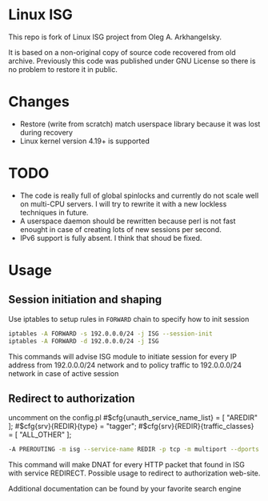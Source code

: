 # Linux ISG
This repo is fork of Linux ISG project from Oleg A. Arkhangelsky.

It is based on a non-original copy of source code recovered from old archive. Previously this code was published under GNU License so there is no problem to restore it in public.

# Changes
* Restore (write from scratch) match userspace library because it was lost during recovery
* Linux kernel version 4.19+ is supported

# TODO
* The code is really full of global spinlocks and currently do not scale well on multi-CPU servers. I will try to rewrite it with a new lockless techniques in future.
* A userspace daemon should be rewritten because perl is not fast enought in case of creating lots of new sessions per second.
* IPv6 support is fully absent. I think that shoud be fixed.

# Usage
## Session initiation and shaping
Use iptables to setup rules in `FORWARD` chain to specify how to init session
```bash
iptables -A FORWARD -s 192.0.0.0/24 -j ISG --session-init
iptables -A FORWARD -d 192.0.0.0/24 -j ISG
```
This commands will advise ISG module to initiate session for every IP address from 192.0.0.0/24 network and to policy traffic to 192.0.0.0/24 network in case of active session

## Redirect to authorization
uncomment on the config.pl
#$cfg{unauth_service_name_list} = [ "AREDIR" ];
#$cfg{srv}{REDIR}{type} = "tagger";
#$cfg{srv}{REDIR}{traffic_classes} = [ "ALL_OTHER" ];
```bash
-A PREROUTING -m isg --service-name REDIR -p tcp -m multiport --dports 80,443 -j DNAT --to-destination 192.168.0.1
```
This command will make DNAT for every HTTP packet that found in ISG with service REDIRECT. Possible usage to redirect to authorization web-site.

Additional documentation can be found by your favorite search engine

